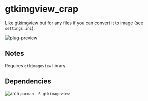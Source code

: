 gtkimgview_crap
========
Like [gtkimgview](../gtkimgview) but for any files if you can convert it to image (see `settings.ini`).

![plug-preview](https://i.imgur.com/W7Ux24Z.png)

## Notes
Requires `gtkimageview` library.

## Dependencies
![arch](https://wiki.archlinux.org/favicon.ico) `pacman -S gtkimageview`
